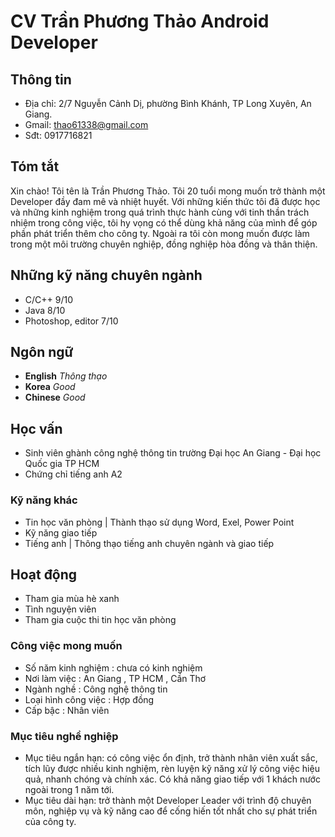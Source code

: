 # CV Trần Phương Thảo Android Developer
## Thông tin
- Địa chỉ: 2/7 Nguyễn Cảnh Dị, phường Bình Khánh, TP Long Xuyên, An Giang.
- Gmail: thao61338@gmail.com
- Sđt: 0917716821
## Tóm tắt
  Xin chào! Tôi tên là Trần Phương Thảo. Tôi 20 tuổi mong muốn trở thành một Developer đầy đam mê và nhiệt huyết. Với những kiến thức tôi đã được học và những kinh nghiệm trong quá trình thực hành cùng với tinh thần trách nhiệm trong công việc, tôi hy vọng có thể dùng khả năng của mình để góp phần phát triển thêm cho công ty. Ngoài ra tôi còn mong muốn được làm trong một môi trường chuyên nghiệp, đồng nghiệp hòa đồng và thân thiện.
## Những kỹ năng chuyên ngành
- C/C++ 9/10
- Java 8/10
- Photoshop, editor 7/10
## Ngôn ngữ
- **English**   *Thông thạo*
- **Korea**  *Good*
- **Chinese**   *Good*
## Học vấn
- Sinh viên ghành công nghệ thông tin trường Đại học An Giang - Đại học Quốc gia TP HCM
- Chứng chỉ tiếng anh A2
### Kỹ năng khác
- Tin học văn phòng | Thành thạo sử dụng Word, Exel, Power Point
- Kỹ năng giao tiếp 
- Tiếng anh | Thông thạo tiếng anh chuyên ngành và giao tiếp
## Hoạt động
- Tham gia mùa hè xanh
- Tình nguyện viên
- Tham gia cuộc thi tin học văn phòng
### Công việc mong muốn
- Số năm kinh nghiệm : chưa có kinh nghiệm  
- Nơi làm việc : An Giang , TP HCM , Cần Thơ 
- Ngành nghề : Công nghệ thông tin 
- Loại hình công việc : Hợp đồng 
- Cấp bậc : Nhân viên
### Mục tiêu nghề nghiệp
- Mục tiêu ngắn hạn: có công việc ổn định, trở thành nhân viên xuất sắc, tích lũy được nhiều kinh nghiệm, rèn luyện kỹ năng xử lý công việc hiệu quả, nhanh chóng và chính xác. Có khả năng giao tiếp với 1 khách nước ngoài trong 1 năm tới.
- Mục tiêu dài hạn: trở thành một Developer Leader với trình độ chuyên môn, nghiệp vụ và kỹ năng cao để cống hiến tốt nhất cho sự phát triển của công ty.
